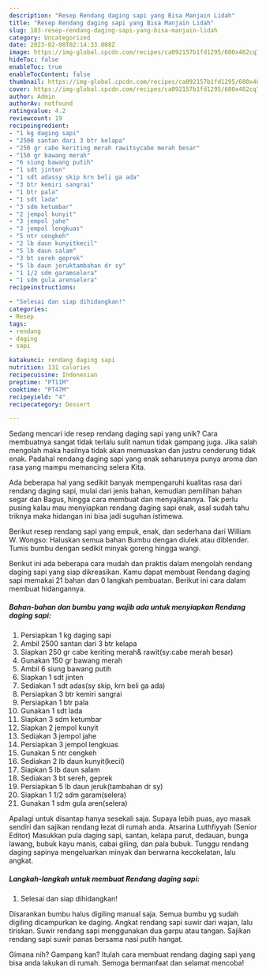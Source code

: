 ```yaml
---
description: "Resep Rendang daging sapi yang Bisa Manjain Lidah"
title: "Resep Rendang daging sapi yang Bisa Manjain Lidah"
slug: 183-resep-rendang-daging-sapi-yang-bisa-manjain-lidah
category: Uncategorized
date: 2023-02-08T02:14:33.008Z
image: https://img-global.cpcdn.com/recipes/ca092157b1fd1295/680x482cq70/rendang-daging-sapi-foto-resep-utama.jpg
hideToc: false
enableToc: true
enableTocContent: false
thumbnail: https://img-global.cpcdn.com/recipes/ca092157b1fd1295/680x482cq70/rendang-daging-sapi-foto-resep-utama.jpg
cover: https://img-global.cpcdn.com/recipes/ca092157b1fd1295/680x482cq70/rendang-daging-sapi-foto-resep-utama.jpg
author: Admin
authorAv: notfound
ratingvalue: 4.2
reviewcount: 19
recipeingredient:
- "1 kg daging sapi"
- "2500 santan dari 3 btr kelapa"
- "250 gr cabe keriting merah rawitsycabe merah besar"
- "150 gr bawang merah"
- "6 siung bawang putih"
- "1 sdt jinten"
- "1 sdt adassy skip krn beli ga ada"
- "3 btr kemiri sangrai"
- "1 btr pala"
- "1 sdt lada"
- "3 sdm ketumbar"
- "2 jempol kunyit"
- "3 jempol jahe"
- "3 jempol lengkuas"
- "5 ntr cengkeh"
- "2 lb daun kunyitkecil"
- "5 lb daun salam"
- "3 bt sereh geprek"
- "5 lb daun jeruktambahan dr sy"
- "1 1/2 sdm garamselera"
- "1 sdm gula arenselera"
recipeinstructions:

- "Selesai dan siap dihidangkan!"
categories:
- Resep
tags:
- rendang
- daging
- sapi

katakunci: rendang daging sapi 
nutrition: 131 calories
recipecuisine: Indonesian
preptime: "PT11M"
cooktime: "PT47M"
recipeyield: "4"
recipecategory: Dessert

---
```





Sedang mencari ide resep rendang daging sapi yang unik? Cara membuatnya sangat tidak terlalu sulit namun tidak gampang juga. Jika salah mengolah maka hasilnya tidak akan memuaskan dan justru cenderung tidak enak. Padahal rendang daging sapi yang enak seharusnya punya aroma dan rasa yang mampu memancing selera Kita.





Ada beberapa hal yang sedikit banyak mempengaruhi kualitas rasa dari rendang daging sapi, mulai dari jenis bahan, kemudian pemilihan bahan segar dan Bagus, hingga cara membuat dan menyajikannya. Tak perlu pusing kalau mau menyiapkan rendang daging sapi enak,      asal sudah tahu triknya maka hidangan ini bisa jadi suguhan istimewa.














Berikut resep rendang sapi yang empuk, enak, dan sederhana dari William W. Wongso: Haluskan semua bahan Bumbu dengan diulek atau diblender. Tumis bumbu dengan sedikit minyak goreng hingga wangi.






Berikut ini ada beberapa cara mudah dan praktis dalam mengolah rendang daging sapi yang siap dikreasikan. Kamu dapat membuat Rendang daging sapi memakai 21 bahan dan 0 langkah pembuatan. Berikut ini cara dalam membuat hidangannya.

<!--inarticleads1-->

##### Bahan-bahan dan bumbu yang wajib ada untuk menyiapkan Rendang daging sapi:

1. Persiapkan 1 kg daging sapi
1. Ambil 2500 santan dari 3 btr kelapa
1. Siapkan 250 gr cabe keriting merah&amp; rawit(sy:cabe merah besar)
1. Gunakan 150 gr bawang merah
1. Ambil 6 siung bawang putih
1. Siapkan 1 sdt jinten
1. Sediakan 1 sdt adas(sy skip, krn beli ga ada)
1. Persiapkan 3 btr kemiri sangrai
1. Persiapkan 1 btr pala
1. Gunakan 1 sdt lada
1. Siapkan 3 sdm ketumbar
1. Siapkan 2 jempol kunyit
1. Sediakan 3 jempol jahe
1. Persiapkan 3 jempol lengkuas
1. Gunakan 5 ntr cengkeh
1. Sediakan 2 lb daun kunyit(kecil)
1. Siapkan 5 lb daun salam
1. Sediakan 3 bt sereh, geprek
1. Persiapkan 5 lb daun jeruk(tambahan dr sy)
1. Siapkan 1 1/2 sdm garam(selera)
1. Gunakan 1 sdm gula aren(selera)


Apalagi untuk disantap hanya sesekali saja. Supaya lebih puas, ayo masak sendiri dan sajikan rendang lezat di rumah anda. Atsarina Luthfiyyah (Senior Editor) Masukkan pula daging sapi, santan, kelapa parut, dedauan, bunga lawang, bubuk kayu manis, cabai giling, dan pala bubuk. Tunggu rendang daging sapinya mengeluarkan minyak dan berwarna kecokelatan, lalu angkat. 

<!--inarticleads2-->

##### Langkah-langkah untuk membuat Rendang daging sapi:


1. Selesai dan siap dihidangkan!

Disarankan bumbu halus digiling manual saja. Semua bumbu yg sudah digiling dicampurkan ke daging. Angkat rendang sapi suwir dari wajan, lalu tiriskan. Suwir rendang sapi menggunakan dua garpu atau tangan. Sajikan rendang sapi suwir panas bersama nasi putih hangat. 

Gimana nih? Gampang kan? Itulah cara membuat rendang daging sapi yang bisa anda lakukan di rumah. Semoga bermanfaat dan selamat mencoba!
